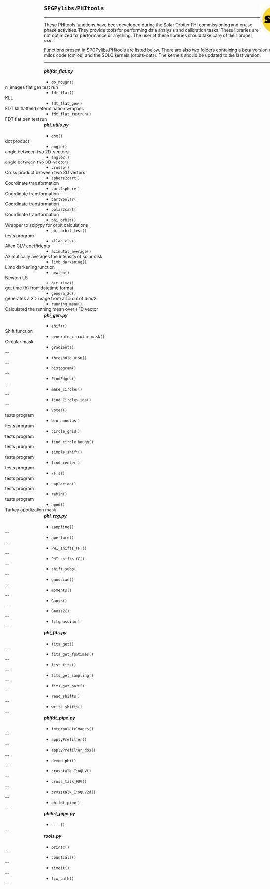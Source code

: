 <div style="width:800px">

<img src="../SPGLOGO-LR.png" align="right" width=100px />

## `SPGPylibs/PHItools`
--------------------------

These PHItools functions have been developed during the Solar Orbiter PHI commissioning and cruise phase activities. They provide tools for performing data analysis and calibration tasks. These libraries are not optimized for performance or anything. The user of these libraries should take care of their proper use. 

Functions present in SPGPylibs.PHItools are listed below. There are also two folders containing a beta version of the c-milos code (cmilos) and the SOLO kernels (orbits-data). The kernels should be updated to the last version. 

-------------------------- 
</div>

#### *phifdt_flat.py*      
- `do_hough()`             <span style="float:right; width:45em;">n_images flat gen test run</span> 
- `fdt_flat()`             <span style="float:right; width:45em;">KLL</span>      
- `fdt_flat_gen()`         <span style="float:right; width:45em;">FDT kll flatfield determination wrapper.</span> 
- `fdt_flat_testrun()`     <span style="float:right; width:45em;">FDT flat gen test run</span>

#### *phi_utils.py*      
- `dot()`             <span style="float:right; width:45em;">dot product</span> 
- `angle()`             <span style="float:right; width:45em;">angle between two 2D-vectors</span>      
- `angle2()`             <span style="float:right; width:45em;">angle between two 3D-vectors</span>      
- `crossp()`             <span style="float:right; width:45em;">Cross product between two 3D vectors</span>      
- `sphere2cart()`         <span style="float:right; width:45em;">Coordinate transformation</span> 
- `cart2sphere()`     <span style="float:right; width:45em;">Coordinate transformation</span>
- `cart2polar()`      <span style="float:right; width:45em;">Coordinate transformation</span>
- `polar2cart()`       <span style="float:right; width:45em;">Coordinate transformation</span>
- `phi_orbit()`     <span style="float:right; width:45em;">Wrapper to scipypy for orbit calculations</span>
- `phi_orbit_test()`     <span style="float:right; width:45em;">tests program</span>
- `allen_clv()`     <span style="float:right; width:45em;">Allen CLV coefficients</span>
- `azimutal_average()`     <span style="float:right; width:45em;">Azimutically averages the intensity of solar disk</span>
- `limb_darkening()`     <span style="float:right; width:45em;">Limb darkening function</span>
- `newton()`     <span style="float:right; width:45em;">Newton LS</span>
- `get_time()`    <span style="float:right; width:45em;">get time (h) from datetime format</span>
- `genera_2d()`    <span style="float:right; width:45em;">generates a 2D image from a 1D cut of dim/2</span>
- `running_mean()`    <span style="float:right; width:45em;">Calculated the running mean over a 1D vector</span>

#### *phi_gen.py*      
- `shift()`             <span style="float:right; width:45em;">Shift function</span> 
- `generate_circular_mask()`             <span style="float:right; width:45em;">Circular mask</span>      
- `gradient()`         <span style="float:right; width:45em;">--</span> 
- `threshold_otsu()`     <span style="float:right; width:45em;">--</span>
- `histogram()`     <span style="float:right; width:45em;">--</span>
- `FindEdges()`     <span style="float:right; width:45em;">--</span>
- `make_circles()`     <span style="float:right; width:45em;">--</span>
- `find_Circles_ida()`     <span style="float:right; width:45em;">--</span>
- `votes()`     <span style="float:right; width:45em;">tests program</span>
- `bin_annulus()`     <span style="float:right; width:45em;">tests program</span>
- `circle_grid()`     <span style="float:right; width:45em;">tests program</span>
- `find_circle_hough()`     <span style="float:right; width:45em;">tests program</span>
- `simple_shift()`     <span style="float:right; width:45em;">tests program</span>
- `find_center()`     <span style="float:right; width:45em;">tests program</span>
- `FFTs()`     <span style="float:right; width:45em;">tests program</span>
- `Laplacian()`     <span style="float:right; width:45em;">tests program</span>
- `rebin()`     <span style="float:right; width:45em;">tests program</span>
- `apod()`     <span style="float:right; width:45em;"> Turkey apodization mask</span>

#### *phi_reg.py*      
- `sampling()`             <span style="float:right; width:45em;">--</span> 
- `aperture()`             <span style="float:right; width:45em;">--</span>      
- `PHI_shifts_FFT()`         <span style="float:right; width:45em;">--</span> 
- `PHI_shifts_CC()`         <span style="float:right; width:45em;">--</span> 
- `shift_subp()`         <span style="float:right; width:45em;">--</span> 
- `gaussian()`         <span style="float:right; width:45em;">--</span> 
- `moments()`         <span style="float:right; width:45em;">--</span> 
- `Gauss()`         <span style="float:right; width:45em;">--</span> 
- `Gauss2()`         <span style="float:right; width:45em;">--</span> 
- `fitgaussian()`         <span style="float:right; width:45em;">--</span> 

#### *phi_fits.py*      
- `fits_get()`             <span style="float:right; width:45em;">--</span> 
- `fits_get_fpatimes()`         <span style="float:right; width:45em;">--</span>
- `list_fits()`         <span style="float:right; width:45em;">--</span>
- `fits_get_sampling()`             <span style="float:right; width:45em;">--</span>      
- `fits_get_part()`         <span style="float:right; width:45em;">--</span> 
- `read_shifts()`         <span style="float:right; width:45em;">--</span> 
- `write_shifts()`         <span style="float:right; width:45em;">--</span> 

#### *phifdt_pipe.py*      
- `interpolateImages()`             <span style="float:right; width:45em;">--</span> 
- `applyPrefilter()`             <span style="float:right; width:45em;">--</span> 
- `applyPrefilter_dos()`             <span style="float:right; width:45em;">--</span> 
- `demod_phi()`             <span style="float:right; width:45em;">--</span> 
- `crosstalk_ItoQUV()`             <span style="float:right; width:45em;">--</span> 
- `cross_talk_QUV()`             <span style="float:right; width:45em;">--</span> 
- `crosstalk_ItoQUV2d()`             <span style="float:right; width:45em;">--</span> 
- `phifdt_pipe()`             <span style="float:right; width:45em;">--</span> 

#### *phihrt_pipe.py*      
- `----()`             <span style="float:right; width:45em;">--</span> 

#### *tools.py*      
- `printc()`            <span style="float:right; width:45em;">--</span> 
- `countcall()`            <span style="float:right; width:45em;">--</span> 
- `timeit()`            <span style="float:right; width:45em;">--</span> 
- `fix_path()`             <span style="float:right; width:45em;">--</span> 

